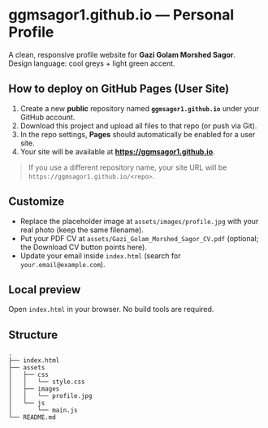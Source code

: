 # ggmsagor1.github.io — Personal Profile

A clean, responsive profile website for **Gazi Golam Morshed Sagor**.  
Design language: cool greys + light green accent.

## How to deploy on GitHub Pages (User Site)

1. Create a new **public** repository named **`ggmsagor1.github.io`** under your GitHub account.
2. Download this project and upload all files to that repo (or push via Git).
3. In the repo settings, **Pages** should automatically be enabled for a user site.
4. Your site will be available at **https://ggmsagor1.github.io**.

> If you use a different repository name, your site URL will be `https://ggmsagor1.github.io/<repo>`.

## Customize

- Replace the placeholder image at `assets/images/profile.jpg` with your real photo (keep the same filename).
- Put your PDF CV at `assets/Gazi_Golam_Morshed_Sagor_CV.pdf` (optional; the Download CV button points here).
- Update your email inside `index.html` (search for `your.email@example.com`).

## Local preview

Open `index.html` in your browser. No build tools are required.

## Structure

```
.
├── index.html
├── assets
│   ├── css
│   │   └── style.css
│   ├── images
│   │   └── profile.jpg
│   └── js
│       └── main.js
└── README.md
```
